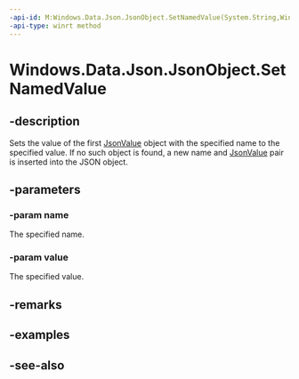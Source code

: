 ```yaml
---
-api-id: M:Windows.Data.Json.JsonObject.SetNamedValue(System.String,Windows.Data.Json.IJsonValue)
-api-type: winrt method
---
```


<!-- Method syntax
public void SetNamedValue(System.String name, Windows.Data.Json.IJsonValue value)
-->

# Windows.Data.Json.JsonObject.SetNamedValue

## -description
Sets the value of the first [JsonValue](jsonvalue.md) object with the specified name to the specified value. If no such object is found, a new name and [JsonValue](jsonvalue.md) pair is inserted into the JSON object.

## -parameters
### -param name
The specified name.

### -param value
The specified value.

## -remarks

## -examples

## -see-also
